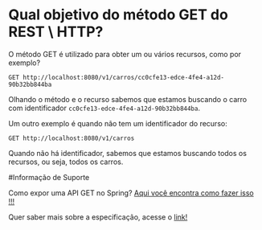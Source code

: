 # Qual objetivo do método GET do REST \ HTTP?

O método GET é utilizado para obter um ou vários recursos, como por exemplo?

```
GET http://localhost:8080/v1/carros/cc0cfe13-edce-4fe4-a12d-90b32bb844ba
```

Olhando o método e o recurso sabemos que estamos buscando o carro com identificador `cc0cfe13-edce-4fe4-a12d-90b32bb844ba`.

Um outro exemplo é quando não tem um identificador do recurso:

```
GET http://localhost:8080/v1/carros
```

Quando não há identificador, sabemos que estamos buscando todos os recursos, ou seja, todos os carros.

#Informação de Suporte

Como expor uma API GET no Spring? [Aqui você encontra como fazer isso !!!](../informacao_suporte/spring-get-api.md)

Quer saber mais sobre a especificação, acesse o [link!](https://tools.ietf.org/html/rfc7231#section-4.3.1)